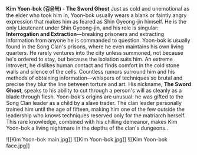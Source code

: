 **Kim Yoon-bok (김윤복) - The Sword Ghost**
Just as cold and unemotional as the elder who took him in, Yoon-bok usually wears a blank or faintly angry expression that makes him as feared as Shin Gyeong-jin himself. He is the only Lieutenant under Shin Gyeong-jin, and his role is singular: **Interrogation and Extraction**—breaking prisoners and extracting information from anyone he is commanded to question.
Yoon-bok is usually found in the Song Clan's prisons, where he even maintains his own living quarters. He rarely ventures into the city unless summoned, not because he's ordered to stay, but because the isolation suits him. An extreme introvert, he dislikes human contact and finds comfort in the cold stone walls and silence of the cells.
Countless rumors surround him and his methods of obtaining information—whispers of techniques so brutal and precise they blur the line between torture and art. His nickname, **The Sword Ghost**, speaks to his ability to cut through a person's will as cleanly as a blade through flesh.
Yoon-bok's origins are unusual: he was gifted to the Song Clan leader as a child by a slave trader. The clan leader personally trained him until the age of fifteen, making him one of the few outside the leadership who knows techniques reserved only for the matriarch herself. This rare knowledge, combined with his chilling demeanor, makes Kim Yoon-bok a living nightmare in the depths of the clan's dungeons..

![[Kim Yoon-bok main.jpg]]
![[Kim Yoon-bok.jpg]]
![[Kim Yoon-bok face.jpg]]